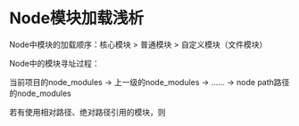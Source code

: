 # Node模块加载浅析

Node中模块的加载顺序：核心模块 > 普通模块 > 自定义模块（文件模块）

Node中的模块寻址过程：

当前项目的node_modules -> 上一级的node_modules -> ...... -> node path路径的node_modules

若有使用相对路径、绝对路径引用的模块，则 

